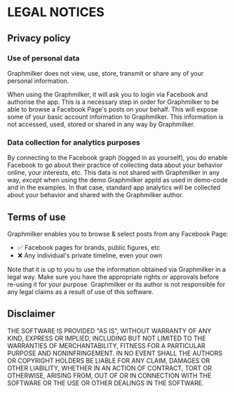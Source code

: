 # LEGAL NOTICES

## Privacy policy 

### Use of personal data
Graphmilker does not view, use, store, transmit or share any of your personal 
information.

When using the Graphmilker, it will ask you to login via Facebook and authorise 
the app. This is a necessary step in order for Graphmilker to be able to browse 
a Facebook Page's posts on your behalf. This will expose some of your basic 
account information to Graphmilker. This information is not accessed, used, 
stored or shared in any way by Graphmilker.

### Data collection for analytics purposes
By connecting to the Facebook graph (logged in as yourself), you do enable 
Facebook to go about their practice of collecting data about your behavior 
online, your interests, etc. This data is not shared with Graphmilker in any 
way, _except_ when using the demo Graphmilker appId as used in demo-code and in 
the examples. In that case, standard app analytics will be collected about your 
behavior and shared with the Graphmilker author.

## Terms of use
Graphmilker enables you to browse & select posts from any Facebook Page:

- :white_check_mark: Facebook pages for brands, public figures, etc
- :x: Any individual's private timeline, even your own

Note that it is up to you to use the information obtained via Graphmilker in a 
legal way. Make sure you have the appropriate rights or approvals before 
re-using it for your purpose. Graphmilker or its author is not responsible for 
any legal claims as a result of use of this software.

## Disclaimer
THE SOFTWARE IS PROVIDED "AS IS", WITHOUT WARRANTY OF ANY KIND, EXPRESS OR
IMPLIED, INCLUDING BUT NOT LIMITED TO THE WARRANTIES OF MERCHANTABILITY,
FITNESS FOR A PARTICULAR PURPOSE AND NONINFRINGEMENT. IN NO EVENT SHALL THE
AUTHORS OR COPYRIGHT HOLDERS BE LIABLE FOR ANY CLAIM, DAMAGES OR OTHER
LIABILITY, WHETHER IN AN ACTION OF CONTRACT, TORT OR OTHERWISE, ARISING FROM,
OUT OF OR IN CONNECTION WITH THE SOFTWARE OR THE USE OR OTHER DEALINGS IN THE
SOFTWARE.
